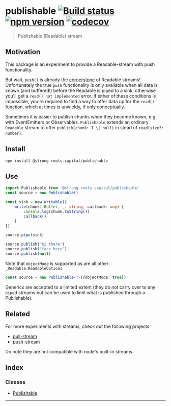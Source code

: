 
publishable [![Build status](https://travis-ci.org/strong-roots-capital/publishable.svg?branch=master)](https://travis-ci.org/strong-roots-capital/publishable) [![npm version](https://img.shields.io/npm/v/@strong-roots-capital/publishable.svg)](https://npmjs.org/package/@strong-roots-capital/publishable) [![codecov](https://codecov.io/gh/strong-roots-capital/publishable/branch/master/graph/badge.svg)](https://codecov.io/gh/strong-roots-capital/publishable)
============================================================================================================================================================================================================================================================================================================================================================================================================================================================================

> Publishable (Readable) stream

Motivation
----------

This package is an experiment to provide a Readable-stream with push functionality.

But wait, `push()` is already the [cornerstone](https://github.com/substack/stream-handbook/blob/master/readme.markdown#creating-a-readable-stream) of Readable streams! Unfortunately the true `push` functionality is only available when all data is known (and buffered!) before the Readable is piped to a sink, otherwise you'll get a `read() not implemented` error. If either of these conditions is impossible, you're required to find a way to offer data up for the `read()` function, which at times is unwieldy, if only conceptually.

Sometimes it is easier to publish chunks when they become known, e.g. with EventEmitters or Observables. `Publishable` extends an ordinary `Readable` stream to offer `publish(chunk: T \| null)` in stead of `read(size?: number)`.

Install
-------

```shell
npm install @strong-roots-capital/publishable
```

Use
---

```typescript
import Publishable from '@strong-roots-capital/publishable'
const source = new Publishable()

const sink = new Writable({
    write(chunk: Buffer, _: string, callback: any) {
        console.log(chunk.toString())
        callback()
    }
})

source.pipe(sink)

source.publish('hi there')
source.publish('face here')
source.publish(null)
```

Note that `objectMode` is supported as are all other `_Readable.ReadableOptions`

```typescript
const source = new Publishable<T>({objectMode: true})
```

Generics are accepted to a limited extent (they do not carry over to any `pipe`d streams but can be used to limit what is published through a Publishable).

Related
-------

For more experiments with streams, check out the following projects

*   [pull-stream](https://github.com/pull-stream/pull-stream)
*   [push-stream](https://github.com/push-stream/push-stream)

Do note they are not compatible with node's built-in streams.

## Index

### Classes

* [Publishable](classes/publishable.md)

---

